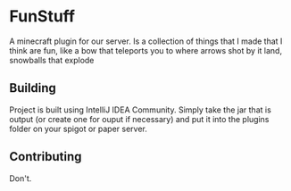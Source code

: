 # FunStuff

A minecraft plugin for our server. Is a collection of things that I made that I think are fun, like a bow that teleports you to where arrows shot by it land, snowballs that explode
## Building

Project is built using IntelliJ IDEA Community. Simply take the jar that is output (or create one for ouput if necessary) and put it into the plugins folder on your spigot or paper server.

## Contributing

Don't.